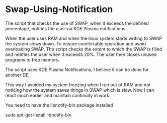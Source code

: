 # Swap-Using-Notification
The script that checks the use of SWAP, when it exceeds the defined percentage, notifies the user via KDE Plasma notifications.

When the user uses RAM and when the linux system starts writing to SWAP the system slows down. To ensure comfortable operation and avoid overloading SWAP. The script checks the extent to which the SWAP is filled and notifies the user when it exceeds 20%. The user then closes unused programs to free memory.

The script uses KDE Plasma Notifications, I believe it can be done for another DE.

This way I avoided my system freezing when I run out of RAM and not noticing how the system saves things in SWAP which is slow. Now I can react much earlier and maintain continuity in work.

You need to have the libnotify-bin package installed

sudo apt-get install libnotify-bin
